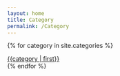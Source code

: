 ```yaml
---
layout: home
title: Category
permalink: /Category
---
```


{% for category in site.categories %}
<div class="category name title">
    <a href="{{category[0] | replace: "#", "%23" }}">{{category | first}}</a> 
</div>
{% endfor %}
